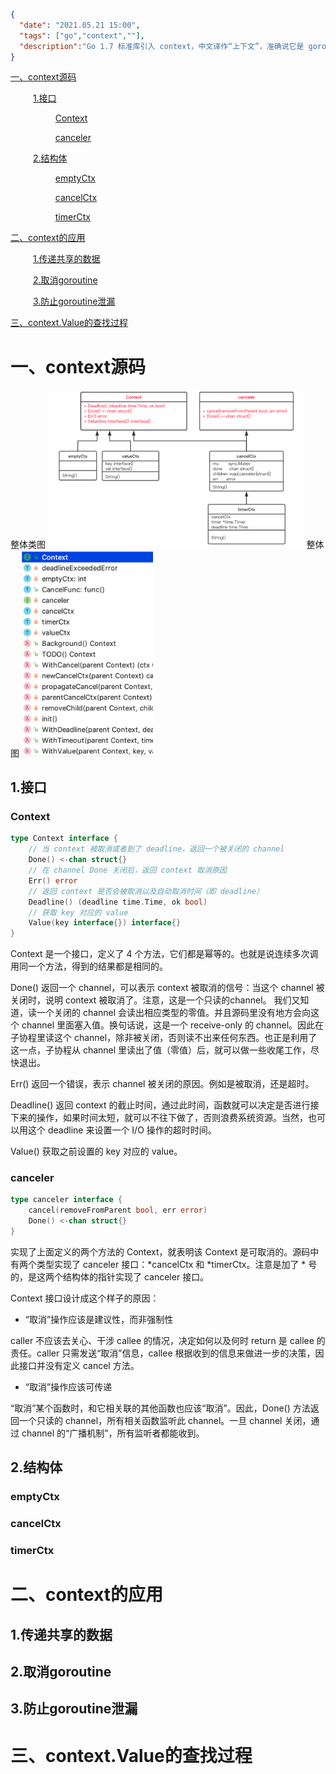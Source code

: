 ```json
{
  "date": "2021.05.21 15:00",
  "tags": ["go","context",""],
  "description":"Go 1.7 标准库引入 context，中文译作“上下文”，准确说它是 goroutine 的上下文，包含 goroutine 的运行状态、环境、现场等信息。context 主要用来在 goroutine 之间传递上下文信息，包括：取消信号、超时时间、截止时间、k-v 等。随着 context 包的引入，标准库中很多接口因此加上了 context 参数，例如 database/sql 包。context 几乎成为了并发控制和超时控制的标准做法。"
}
```
[一、context源码](#jump1)

&emsp; &emsp; [1.接口](#jump1_1)

&emsp; &emsp; &emsp; &emsp; [Context](#jump1_1_1)

&emsp; &emsp; &emsp; &emsp; [canceler](#jump1_1_2)

&emsp; &emsp; [2.结构体](#jump1_2)

&emsp; &emsp; &emsp; &emsp; [emptyCtx](#jump1_2_1)

&emsp; &emsp; &emsp; &emsp; [cancelCtx](#jump1_2_2)

&emsp; &emsp; &emsp; &emsp; [timerCtx](#jump1_2_3)

[二、context的应用](#jump2)

&emsp; &emsp; [1.传递共享的数据](#jump2_1)

&emsp; &emsp; [2.取消goroutine](#jump2_2)

&emsp; &emsp; [3.防止goroutine泄漏](#jump2_3)

[三、context.Value的查找过程](#jump3)

# <span id="jump1">一、context源码</span>

整体类图
<img src="./images/context_1.png" style="zoom: 40%" />
整体图
<img src="./images/context_2.png" style="zoom: 40%" />

## <span id="jump1_1">1.接口</span>

### <span id="jump1_1_1">Context</span>
```go
type Context interface {
    // 当 context 被取消或者到了 deadline，返回一个被关闭的 channel
    Done() <-chan struct{}
    // 在 channel Done 关闭后，返回 context 取消原因
    Err() error
    // 返回 context 是否会被取消以及自动取消时间（即 deadline）
    Deadline() (deadline time.Time, ok bool)
    // 获取 key 对应的 value
    Value(key interface{}) interface{}
}
```
Context 是一个接口，定义了 4 个方法，它们都是幂等的。也就是说连续多次调用同一个方法，得到的结果都是相同的。

Done() 返回一个 channel，可以表示 context 被取消的信号：当这个 channel 被关闭时，说明 context 被取消了。注意，这是一个只读的channel。 我们又知道，读一个关闭的 channel 会读出相应类型的零值。并且源码里没有地方会向这个 channel 里面塞入值。换句话说，这是一个 receive-only 的 channel。因此在子协程里读这个 channel，除非被关闭，否则读不出来任何东西。也正是利用了这一点，子协程从 channel 里读出了值（零值）后，就可以做一些收尾工作，尽快退出。

Err() 返回一个错误，表示 channel 被关闭的原因。例如是被取消，还是超时。

Deadline() 返回 context 的截止时间，通过此时间，函数就可以决定是否进行接下来的操作，如果时间太短，就可以不往下做了，否则浪费系统资源。当然，也可以用这个 deadline 来设置一个 I/O 操作的超时时间。

Value() 获取之前设置的 key 对应的 value。

### <span id="jump1_1_2">canceler</span>

```go
type canceler interface {
    cancel(removeFromParent bool, err error)
    Done() <-chan struct{}
}
```
实现了上面定义的两个方法的 Context，就表明该 Context 是可取消的。源码中有两个类型实现了 canceler 接口：*cancelCtx 和 *timerCtx。注意是加了 * 号的，是这两个结构体的指针实现了 canceler 接口。

Context 接口设计成这个样子的原因：

- “取消”操作应该是建议性，而非强制性

caller 不应该去关心、干涉 callee 的情况，决定如何以及何时 return 是 callee 的责任。caller 只需发送“取消”信息，callee 根据收到的信息来做进一步的决策，因此接口并没有定义 cancel 方法。

- “取消”操作应该可传递

“取消”某个函数时，和它相关联的其他函数也应该“取消”。因此，Done() 方法返回一个只读的 channel，所有相关函数监听此 channel。一旦 channel 关闭，通过 channel 的“广播机制”，所有监听者都能收到。

## <span id="jump1_2">2.结构体</span>

### <span id="jump1_2_1">emptyCtx</span>

### <span id="jump1_2_2">cancelCtx</span>

### <span id="jump1_2_3">timerCtx</span>

# <span id="jump2">二、context的应用</span>

## <span id="jump2_1">1.传递共享的数据</span>

## <span id="jump2_2">2.取消goroutine</span>

## <span id="jump2_3">3.防止goroutine泄漏</span>

# <span id="jump3">三、context.Value的查找过程</span>
